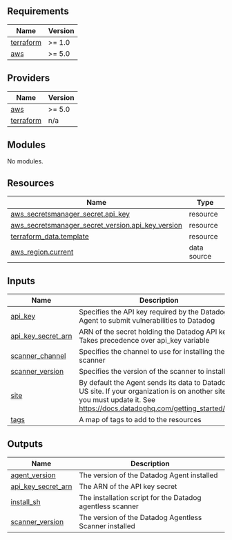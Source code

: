 <!-- BEGIN_TF_DOCS -->
## Requirements

| Name | Version |
|------|---------|
| <a name="requirement_terraform"></a> [terraform](#requirement\_terraform) | >= 1.0 |
| <a name="requirement_aws"></a> [aws](#requirement\_aws) | >= 5.0 |

## Providers

| Name | Version |
|------|---------|
| <a name="provider_aws"></a> [aws](#provider\_aws) | >= 5.0 |
| <a name="provider_terraform"></a> [terraform](#provider\_terraform) | n/a |

## Modules

No modules.

## Resources

| Name | Type |
|------|------|
| [aws_secretsmanager_secret.api_key](https://registry.terraform.io/providers/hashicorp/aws/latest/docs/resources/secretsmanager_secret) | resource |
| [aws_secretsmanager_secret_version.api_key_version](https://registry.terraform.io/providers/hashicorp/aws/latest/docs/resources/secretsmanager_secret_version) | resource |
| [terraform_data.template](https://registry.terraform.io/providers/hashicorp/terraform/latest/docs/resources/data) | resource |
| [aws_region.current](https://registry.terraform.io/providers/hashicorp/aws/latest/docs/data-sources/region) | data source |

## Inputs

| Name | Description | Type | Default | Required |
|------|-------------|------|---------|:--------:|
| <a name="input_api_key"></a> [api\_key](#input\_api\_key) | Specifies the API key required by the Datadog Agent to submit vulnerabilities to Datadog | `string` | `null` | no |
| <a name="input_api_key_secret_arn"></a> [api\_key\_secret\_arn](#input\_api\_key\_secret\_arn) | ARN of the secret holding the Datadog API key. Takes precedence over api\_key variable | `string` | `null` | no |
| <a name="input_scanner_channel"></a> [scanner\_channel](#input\_scanner\_channel) | Specifies the channel to use for installing the scanner | `string` | `"stable"` | no |
| <a name="input_scanner_version"></a> [scanner\_version](#input\_scanner\_version) | Specifies the version of the scanner to install | `string` | `"0.11"` | no |
| <a name="input_site"></a> [site](#input\_site) | By default the Agent sends its data to Datadog US site. If your organization is on another site, you must update it. See https://docs.datadoghq.com/getting_started/site/ | `string` | `"datadoghq.com"` | no |
| <a name="input_tags"></a> [tags](#input\_tags) | A map of tags to add to the resources | `map(string)` | `{}` | no |

## Outputs

| Name | Description |
|------|-------------|
| <a name="output_agent_version"></a> [agent\_version](#output\_agent\_version) | The version of the Datadog Agent installed |
| <a name="output_api_key_secret_arn"></a> [api\_key\_secret\_arn](#output\_api\_key\_secret\_arn) | The ARN of the API key secret |
| <a name="output_install_sh"></a> [install\_sh](#output\_install\_sh) | The installation script for the Datadog agentless scanner |
| <a name="output_scanner_version"></a> [scanner\_version](#output\_scanner\_version) | The version of the Datadog Agentless Scanner installed |
<!-- END_TF_DOCS -->
